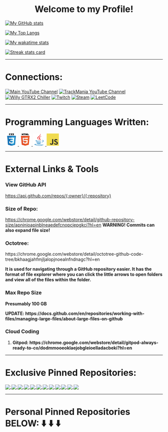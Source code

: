 <h1 align="center">Welcome to my Profile!</h1>

[![My GitHub stats](https://github-readme-stats.vercel.app/api?username=entprestigious&count_private=true&show_icons=true&theme=monokai)](https://github.com/anuraghazra/github-readme-stats)

[![My Top Langs](https://github-readme-stats.vercel.app/api/top-langs/?username=entprestigious&langs_count=8&layout=compact&theme=monokai)](https://github.com/anuraghazra/github-readme-stats)

[![My wakatime stats](https://github-readme-stats.vercel.app/api/wakatime?username=entprestigious&theme=monokai&v=2)](https://github.com/anuraghazra/github-readme-stats)

<a href="https://github.com/ENTPRESTIGIOUS" alt="GitHub Streak">
<img src="https://github-readme-streak-stats.herokuapp.com/?user=entprestigious" alt="Streak stats card" />
</a>

---
# Connections:

<p align = "left">
<a href="https://www.youtube.com/c/ELITENOTORIOUSTHEPRESTIGIOUSOFFICIAL/" target="blank"><img align="center" src="https://raw.githubusercontent.com/rahuldkjain/github-profile-readme-generator/master/src/images/icons/Social/youtube.svg" alt="Main YouTube Channel" height="32" width="32" /></a>
<a href="https://www.youtube.com/channel/UC1EYJD6fkQXE-9l4iIvqJzw" target="blank"><img align="center" src="https://raw.githubusercontent.com/rahuldkjain/github-profile-readme-generator/master/src/images/icons/Social/youtube.svg" alt="TrackMania YouTube Channel" height="32" width="32" /></a>
<a href="https://www.youtube.com/channel/UCKX5I5zkKwGhvqwE-YNuVsw" target="blank"><img align="center" src="https://raw.githubusercontent.com/rahuldkjain/github-profile-readme-generator/master/src/images/icons/Social/youtube.svg" alt="Willy GTRX2 Chiller" height="32" width="32" /></a>
<a href="https://www.twitch.tv/entprestigiousofficial" target="blank"><img align="center" src="https://discord.com/assets/ca71e0b8818221eea1deebbaf8dc6518.svg" alt="Twitch" height="32" width="32" /></a>
<a href="https://steamcommunity.com/id/entprestigious/" target="blank"><img align="center" src="https://discord.com/assets/d897626dfa2016ea3ad0af935acb6070.svg" alt="Steam" height="32" width="32" /></a>
<a href="https://leetcode.com/ENTPRESTIGIOUS/" target="blank"><img align="center" src="https://upload.wikimedia.org/wikipedia/commons/1/19/LeetCode_logo_black.png" alt="LeetCode" height="32" width="32" /></a>
</p>

---
<h1 align="left">Programming Languages Written:</h1>
<p align="left"> <a href="https://www.w3schools.com/css/" target="_blank" rel="noreferrer"> <img src="https://raw.githubusercontent.com/devicons/devicon/master/icons/css3/css3-original-wordmark.svg" alt="css3" width="40" height="40"/> </a> <a href="https://www.w3.org/html/" target="_blank" rel="noreferrer"> <img src="https://raw.githubusercontent.com/devicons/devicon/master/icons/html5/html5-original-wordmark.svg" alt="html5" width="40" height="40"/> </a> <a href="https://www.java.com" target="_blank" rel="noreferrer"> <img src="https://raw.githubusercontent.com/devicons/devicon/master/icons/java/java-original.svg" alt="java" width="40" height="40"/> </a> <a href="https://developer.mozilla.org/en-US/docs/Web/JavaScript" target="_blank" rel="noreferrer"> <img src="https://raw.githubusercontent.com/devicons/devicon/master/icons/javascript/javascript-original.svg" alt="javascript" width="40" height="40"/> </a> </p>

---
<h1>External Links & Tools</h1>

### View GitHub API
https://api.github.com/repos/{:owner}/{:repository}

### Size of Repo:
https://chrome.google.com/webstore/detail/github-repository-size/apnjnioapinblneaedefcnopcjepgkci?hl=en
<strong>WARNING! Commits can also expand file size!</strong>

### Octotree:
<p>https://chrome.google.com/webstore/detail/octotree-github-code-tree/bkhaagjahfmjljalopjnoealnfndnagc?hl=en</p>
<b>It is used for navigating through a GitHub repository easier. It has the format of file explorer where you can click the little arrows to open folders and view all of the files within the folder.</b>

### Max Repo Size
<p><strong>Presumably 100 GB</strong></p>
<p><strong>UPDATE: https://docs.github.com/en/repositories/working-with-files/managing-large-files/about-large-files-on-github</strong></p>

### Cloud Coding
<ol>
    <li><strong>Gitpod: https://chrome.google.com/webstore/detail/gitpod-always-ready-to-co/dodmmooeoklaejobgleioelladacbeki?hl=en</strong></li>
</ol>

---
<h1>Exclusive Pinned Repositories:</h1>

<a href="https://github.com/NOTORIEX-LEGACY/TMForever_Winter_2021_Tracks">
  <img align="center" src="https://github-readme-stats.vercel.app/api/pin/?username=NOTORIEX-LEGACY&repo=TMForever_Winter_2021_Tracks&theme=monokai" />
</a>

<a href="https://github.com/NOTORIEX-LEGACY/Exclusive-Discord-Backgrounds">
  <img align="center" src="https://github-readme-stats.vercel.app/api/pin/?username=NOTORIEX-LEGACY&repo=Exclusive-Discord-Backgrounds&theme=monokai" />
</a>

<a href="https://github.com/NOTORIEX-LEGACY/GitHub_Auto_Add_Commit_And_Push">
  <img align="center" src="https://github-readme-stats.vercel.app/api/pin/?username=NOTORIEX-LEGACY&repo=GitHub_Auto_Add_Commit_And_Push&theme=monokai" />
</a>

<a href="https://github.com/anuraghazra/github-readme-stats">
  <img align="center" src="https://github-readme-stats.vercel.app/api/pin/?username=anuraghazra&repo=github-readme-stats&theme=monokai&show_owner=true" />
</a>

<a href="https://github.com/rahuldkjain/github-profile-readme-generator">
  <img align="center" src="https://github-readme-stats.vercel.app/api/pin/?username=rahuldkjain&repo=github-profile-readme-generator&theme=monokai&show_owner=true" />
</a>

<a href="https://github.com/durgeshsamariya/awesome-github-profile-readme-templates">
  <img align="center" src="https://github-readme-stats.vercel.app/api/pin/?username=durgeshsamariya&repo=awesome-github-profile-readme-templates&theme=monokai&show_owner=true" />
</a>

<a href="https://github.com/PreMiD/Presences">
  <img align="center" src="https://github-readme-stats.vercel.app/api/pin/?username=PreMiD&repo=Presences&theme=monokai&show_owner=true" />
</a>

<a href="https://github.com/bigbang1112-cz/clip-checkpoint">
  <img align="center" src="https://github-readme-stats.vercel.app/api/pin/?username=bigbang1112-cz&repo=clip-checkpoint&theme=monokai&show_owner=true" />
</a>

<a href="https://github.com/bigbang1112-cz/clip-input">
  <img align="center" src="https://github-readme-stats.vercel.app/api/pin/?username=bigbang1112-cz&repo=clip-input&theme=monokai&show_owner=true" />
</a>

<a href="https://github.com/jsquared21/Intro-to-Java-Programming">
  <img align="center" src="https://github-readme-stats.vercel.app/api/pin/?username=jsquared21&repo=Intro-to-Java-Programming&theme=monokai&show_owner=true" />
</a>

<a href="https://github.com/NOTORIEX-LEGACY/TMForever_New_Year_2k21-22_Tracks">
  <img align="center" src="https://github-readme-stats.vercel.app/api/pin/?username=NOTORIEX-LEGACY&repo=TMForever_NTRX_New_Year_2k21-22_Tracks&theme=monokai" />
</a>

<a href="https://github.com/NOTORIEX-LEGACY/TMForever_NTRX_Early_Winter_2022_Tracks">
  <img align="center" src="https://github-readme-stats.vercel.app/api/pin/?username=NOTORIEX-LEGACY&repo=TMForever_NTRX_Early_Winter_2022_Tracks&theme=monokai" />
</a>

---
# Personal Pinned Repositories BELOW: :arrow_down: :arrow_down: :arrow_down:
